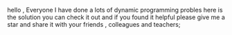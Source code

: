hello , Everyone
I have done a lots of dynamic programming probles
here is the solution
you can check it out and if you found it helpful 
please give me a star and share it with your friends , colleagues and teachers;

